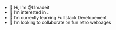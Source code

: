 - 👋 Hi, I’m @L1madeit
- 👀 I’m interested in ...
- 🌱 I’m currently learning Full stack Developement
- 💞️ I’m looking to collaborate on fun retro webpages

<!---
L1madeit/L1madeit is a ✨ special ✨ repository because its `README.md` (this file) appears on your GitHub profile.
You can click the Preview link to take a look at your changes.
--->
